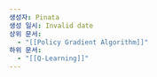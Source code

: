 ```yaml
---
생성자: Pinata
생성 일시: Invalid date
상위 문서:
  - "[[Policy Gradient Algorithm]]"
하위 문서:
  - "[[Q-Learning]]"
---
```

